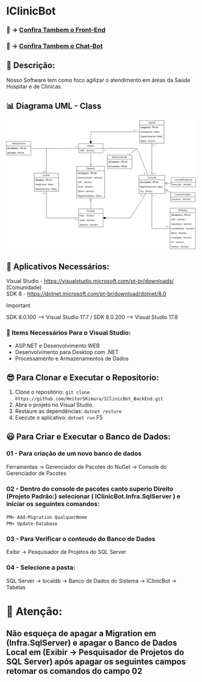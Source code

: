 # IClinicBot
### 🔗 -> [**Confira Tambem o Front-End**](https://github.com/VictorMMontanari/IClinicBot.git)
### 🔗 -> [**Confira Tambem o Chat-Bot**](https://github.com/FERNANDO-MATSUHASHI/IClinicBot-ChatBot.git)

## 🧾 Descrição:
Nosso Software tem como foco agilizar o atendimento em áreas da Saúde Hospitar e de Clinicas. 

## 📊 Diagrama UML - Class
![Alt text](https://github.com/HeitorSKimura/IClinicBot_BackEnd/blob/main/IClinicBot_UML_Class.png)

## 📌 Aplicativos Necessários:
Visual Studio - https://visualstudio.microsoft.com/pt-br/downloads/ (Comunidade)
<br/>
SDK 8 - https://dotnet.microsoft.com/pt-br/download/dotnet/8.0
> [!IMPORTANT]
> SDK 8.0.100 --> Visual Studio 17.7 / SDK 8.0.200 --> Visual Studio 17.8

### 🧰 Items Necessários Para o Visual Studio:
- ASP.NET e Desenvolvimento WEB
- Desenvolvimento para Desktop com .NET
- Processamento e Armazenamentos de Dados

## 😎 Para Clonar e Executar o Repositorio:
1. Clone o repositório: `git clone https://github.com/HeitorSKimura/IClinicBot_BackEnd.git`
2. Abra o projeto no Visual Studio.
3. Restaure as dependências: `dotnet restore`
4. Execute o aplicativo: `dotnet run` F5

## 😃 Para Criar e Executar o Banco de Dados:
### 01 - Para criação de um novo banco de dados
Ferramentas -> Gerenciador de Pacotes do NuGet -> Console do Gerenciador de Pacotes

### 02 - Dentro do console de pacotes canto superio Direito (Projeto Padrão:) selecionar ( IClinicBot.Infra.SqlServer ) e iniciar os seguintes comandos:
`PM> Add-Migration QualquerNome`
<br/>
`PM> Update-Database`

### 03 - Para Verificar o conteudo do Banco de Dados
Exibir -> Pesquisador de Projetos do SQL Server

### 04 - Selecione a pasta: 
SQL Server -> localdb -> Banco de Dados do Sistema -> IClinicBot -> Tabelas 

# 🚨 Atenção:
## Não esqueça de apagar a Migration em (Infra.SqlServer) e apagar o Banco de Dados Local em (Exibir -> Pesquisador de Projetos do SQL Server) após apagar os seguintes campos retomar os comandos do campo 02
